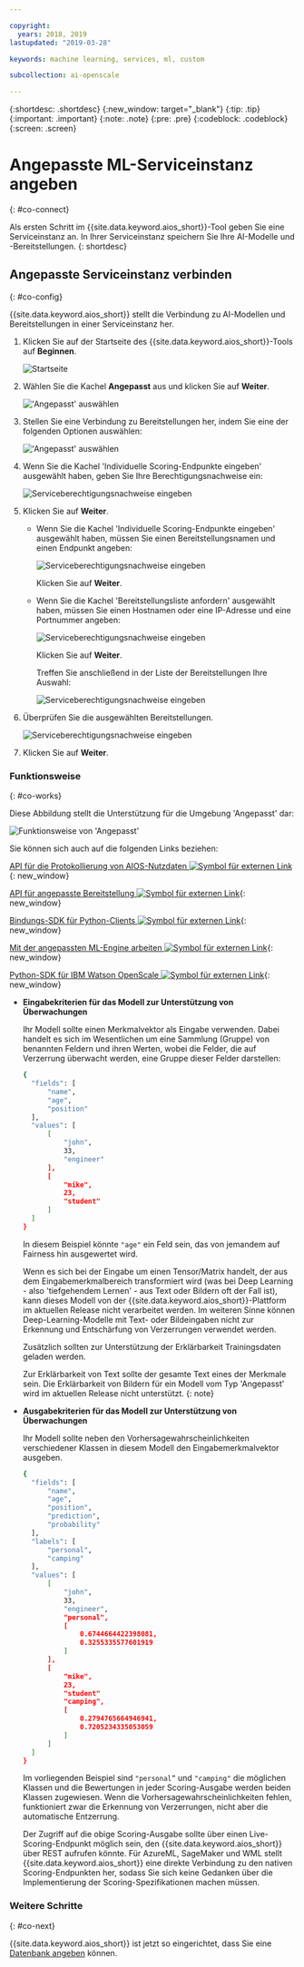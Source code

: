 ```yaml
---

copyright:
  years: 2018, 2019
lastupdated: "2019-03-28"

keywords: machine learning, services, ml, custom 

subcollection: ai-openscale

---
```


{:shortdesc: .shortdesc}
{:new_window: target="_blank"}
{:tip: .tip}
{:important: .important}
{:note: .note}
{:pre: .pre}
{:codeblock: .codeblock}
{:screen: .screen}

# Angepasste ML-Serviceinstanz angeben
{: #co-connect}

Als ersten Schritt im {{site.data.keyword.aios_short}}-Tool geben Sie eine Serviceinstanz an. In Ihrer Serviceinstanz speichern Sie Ihre AI-Modelle und -Bereitstellungen.
{: shortdesc}

## Angepasste Serviceinstanz verbinden
{: #co-config}

{{site.data.keyword.aios_short}} stellt die Verbindung zu AI-Modellen und Bereitstellungen in einer Serviceinstanz her.

1.  Klicken Sie auf der Startseite des {{site.data.keyword.aios_short}}-Tools auf **Beginnen**.

    ![Startseite](images/gs-config-start.png)

2.  Wählen Sie die Kachel **Angepasst** aus und klicken Sie auf **Weiter**.

    !['Angepasst' auswählen](images/connect-custom.png)

3.  Stellen Sie eine Verbindung zu Bereitstellungen her, indem Sie eine der folgenden Optionen auswählen:

    !['Angepasst' auswählen](images/connect-custom-deploy.png)

4.  Wenn Sie die Kachel 'Individuelle Scoring-Endpunkte eingeben' ausgewählt haben, geben Sie Ihre Berechtigungsnachweise ein:

    ![Serviceberechtigungsnachweise eingeben](images/connect-custom-cred.png)

5.  Klicken Sie auf **Weiter**.

    - Wenn Sie die Kachel 'Individuelle Scoring-Endpunkte eingeben' ausgewählt haben, müssen Sie einen Bereitstellungsnamen und einen Endpunkt angeben:

      ![Serviceberechtigungsnachweise eingeben](images/connect-custom-endpoint.png)

      Klicken Sie auf **Weiter**.

    - Wenn Sie die Kachel 'Bereitstellungsliste anfordern' ausgewählt haben, müssen Sie einen Hostnamen oder eine IP-Adresse und eine Portnummer angeben:

      ![Serviceberechtigungsnachweise eingeben](images/connect-custom-apiendpoint.png)

      Klicken Sie auf **Weiter**.

      Treffen Sie anschließend in der Liste der Bereitstellungen Ihre Auswahl:

      ![Serviceberechtigungsnachweise eingeben](images/connect-custom-apiendpoint2.png)

6.  Überprüfen Sie die ausgewählten Bereitstellungen.

    ![Serviceberechtigungsnachweise eingeben](images/connect-custom-deploy2.png)

7.  Klicken Sie auf **Weiter**.

### Funktionsweise
{: #co-works}

Diese Abbildung stellt die Unterstützung für die Umgebung 'Angepasst' dar:

![Funktionsweise von 'Angepasst'](images/custom-how-works.png)

Sie können sich auch auf die folgenden Links beziehen:

[API für die Protokollierung von AIOS-Nutzdaten ![Symbol für externen Link](../../icons/launch-glyph.svg "Symbol für externen Link")](https://{DomainName}/apidocs/ai-openscale#publish-scoring-payload){: new_window}

[API für angepasste Bereitstellung ![Symbol für externen Link](../../icons/launch-glyph.svg "Symbol für externen Link")](https://aiopenscale-custom-deployement-spec.mybluemix.net/){: new_window}

[Bindungs-SDK für Python-Clients ![Symbol für externen Link](../../icons/launch-glyph.svg "Symbol für externen Link")](http://ai-openscale-python-client.mybluemix.net/#bindings){: new_window}

[Mit der angepassten ML-Engine arbeiten ![Symbol für externen Link](../../icons/launch-glyph.svg "Symbol für externen Link")](https://github.com/pmservice/ai-openscale-tutorials/blob/master/notebooks/AI%20OpenScale%20and%20Custom%20ML%20Engine.ipynb){: new_window}

[Python-SDK für IBM Watson OpenScale ![Symbol für externen Link](../../icons/launch-glyph.svg "Symbol für externen Link")](https://pypi.org/project/ibm-ai-openscale/){: new_window}

- **Eingabekriterien für das Modell zur Unterstützung von Überwachungen**

  Ihr Modell sollte einen Merkmalvektor als Eingabe verwenden. Dabei handelt es sich im Wesentlichen um eine Sammlung (Gruppe) von benannten Feldern und ihren Werten, wobei die Felder, die auf Verzerrung überwacht werden, eine Gruppe dieser Felder darstellen:

  ```bash
  {
    "fields": [
        "name",
        "age",
        "position"
    ],
    "values": [
        [
            "john",
            33,
            "engineer"
        ],
        [
            "mike",
            23,
            "student"
        ]
    ]
  }
  ```

  In diesem Beispiel könnte `"age"` ein Feld sein, das von jemandem auf Fairness hin ausgewertet wird.

  Wenn es sich bei der Eingabe um einen Tensor/Matrix handelt, der aus dem Eingabemerkmalbereich transformiert wird (was bei Deep Learning - also 'tiefgehendem Lernen' - aus Text oder Bildern oft der Fall ist), kann dieses Modell von der {{site.data.keyword.aios_short}}-Plattform im aktuellen Release nicht verarbeitet werden. Im weiteren Sinne können Deep-Learning-Modelle mit Text- oder Bildeingaben nicht zur Erkennung und Entschärfung von Verzerrungen verwendet werden.

  Zusätzlich sollten zur Unterstützung der Erklärbarkeit Trainingsdaten geladen werden.

  Zur Erklärbarkeit von Text sollte der gesamte Text eines der Merkmale sein. Die Erklärbarkeit von Bildern für ein Modell vom Typ 'Angepasst' wird im aktuellen Release nicht unterstützt.
  {: note}

- **Ausgabekriterien für das Modell zur Unterstützung von Überwachungen**

  Ihr Modell sollte neben den Vorhersagewahrscheinlichkeiten verschiedener Klassen in diesem Modell den Eingabemerkmalvektor ausgeben.

  ```bash
  {
    "fields": [
        "name",
        "age",
        "position",
        "prediction",
        "probability"
    ],
    "labels": [
        "personal",
        "camping"
    ],
    "values": [
        [
            "john",
            33,
            "engineer",
            "personal",
            [
                0.6744664422398081,
                0.3255335577601919
            ]
        ],
        [
            "mike",
            23,
            "student"
            "camping",
            [
                0.2794765664946941,
                0.7205234335053059
            ]
        ]
    ]
  }
  ```

  Im vorliegenden Beispiel sind `"personal”` und `"camping"` die möglichen Klassen und die Bewertungen in jeder Scoring-Ausgabe werden beiden Klassen zugewiesen. Wenn die Vorhersagewahrscheinlichkeiten fehlen, funktioniert zwar die Erkennung von Verzerrungen, nicht aber die automatische Entzerrung.

  Der Zugriff auf die obige Scoring-Ausgabe sollte über einen Live-Scoring-Endpunkt möglich sein, den {{site.data.keyword.aios_short}} über REST aufrufen könnte. Für AzureML, SageMaker und WML stellt {{site.data.keyword.aios_short}} eine direkte Verbindung zu den nativen Scoring-Endpunkten her, sodass Sie sich keine Gedanken über die Implementierung der Scoring-Spezifikationen machen müssen.

### Weitere Schritte
{: #co-next}

{{site.data.keyword.aios_short}} ist jetzt so eingerichtet, dass Sie eine [Datenbank angeben](/docs/services/ai-openscale?topic=ai-openscale-connect-db) können.
